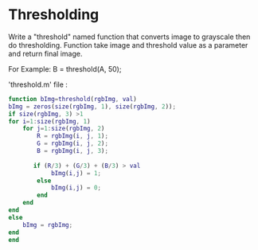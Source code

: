 # Thresholding

Write a "threshold" named function that converts image to grayscale then do thresholding. Function take image and threshold value as a parameter and return final image.

For Example: B = threshold(A, 50);

'threshold.m' file :

```matlab
function bImg=threshold(rgbImg, val)
bImg = zeros(size(rgbImg, 1), size(rgbImg, 2));
if size(rgbImg, 3) >1
for i=1:size(rgbImg, 1)
    for j=1:size(rgbImg, 2)
        R = rgbImg(i, j, 1);
        G = rgbImg(i, j, 2);
        B = rgbImg(i, j, 3);
        
       if (R/3) + (G/3) + (B/3) > val
            bImg(i,j) = 1;
        else
            bImg(i,j) = 0;
        end 
    end
end
else
    bImg = rgbImg;
end
end
```